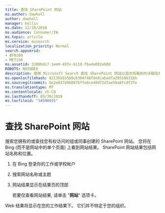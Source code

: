 ```yaml
---
title: 查找 SharePoint 网站
ms.author: dawholl
author: dawholl
manager: kellis
ms.date: 12/18/2018
ms.audience: Consumer/IW
ms.topic: article
ms.service: mssearch
localization_priority: Normal
search.appverid:
- BFB160
- MET150
ms.assetid: 3388bdc7-1ee0-497e-b110-fba4a082eb08
ROBOTS: NOINDEX
description: 使用 Microsoft Search 查找 SharePoint 网站以及你将看到的详细信息
ms.openlocfilehash: 821391635b9cb304f46fde8cabadfa29510631bb
ms.sourcegitcommit: be2e837d9b087bffe6ce40d72d7ae58a8fcdf3fe
ms.translationtype: MT
ms.contentlocale: zh-CN
ms.lasthandoff: 05/30/2019
ms.locfileid: "34590915"
---
```

# <a name="find-sharepoint-sites"></a>查找 SharePoint 网站

搜索您拥有的或查找您有权访问的组或同事创建的 SharePoint 网站。 您将在 Bing (而不是网站中的单个页面) 上看到网站结果。 SharePoint 网站结果包括网站名称和位置。
  
1. 在 Bing 登录你的工作或学校帐户
    
2. 搜索网站名称或主题
    
3. 网站结果显示在结果页的顶部
    
    若要仅查看网站结果, 请单击 "**网站**" 选项卡。 
    
Web 结果将显示在您的工作结果下。 它们并不特定于您的组织。

  

